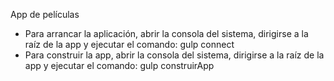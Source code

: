 App de películas 

- Para arrancar la aplicación, abrir la consola del sistema, dirigirse a la raíz de la app y ejecutar el comando: gulp connect
- Para construir la app, abrir la consola del sistema, dirigirse a la raíz de la app y ejecutar el comando: gulp construirApp

